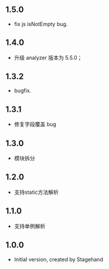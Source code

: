 ## 1.5.0
- fix js isNotEmpty bug.

## 1.4.0

- 升级 analyzer 版本为 5.5.0；

## 1.3.2

- bugfix.

## 1.3.1

- 修复字段覆盖 bug

## 1.3.0

- 模块拆分

## 1.2.0

- 支持static方法解析

## 1.1.0

- 支持单例解析

## 1.0.0

- Initial version, created by Stagehand
